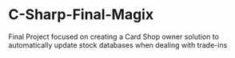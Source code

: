 # C-Sharp-Final-Magix
Final Project focused on creating a Card Shop owner solution to automatically update stock databases when dealing with trade-ins
